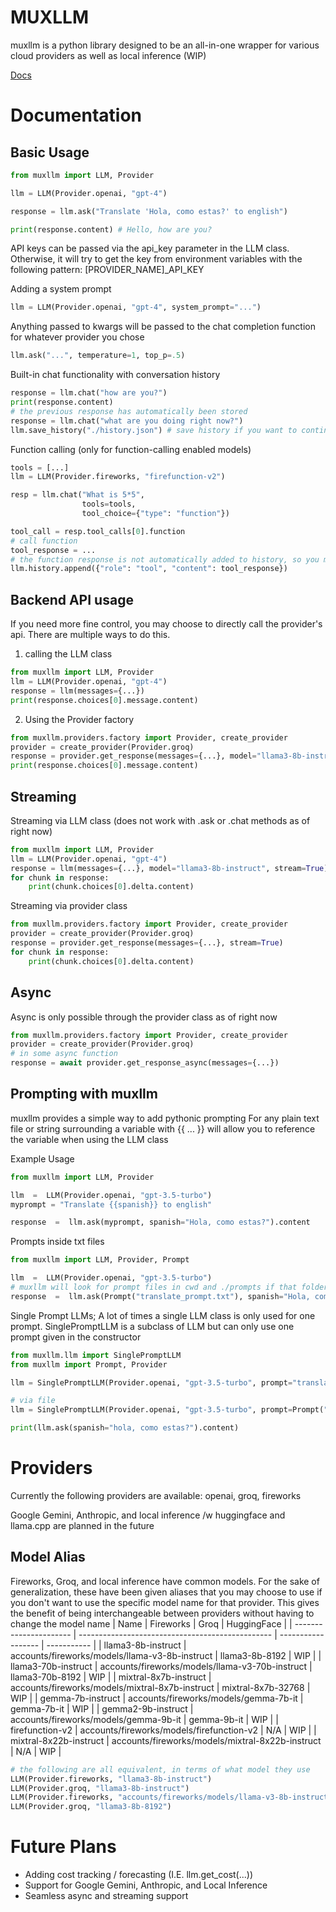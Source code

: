 
# MUXLLM

  

muxllm is a python library designed to be an all-in-one wrapper for various cloud providers as well as local inference (WIP)

  
  

[Docs](https://github.com/MannanB/MUXLLM)

# Documentation

  

Basic Usage
----
```python
from muxllm import LLM, Provider

llm = LLM(Provider.openai, "gpt-4")

response = llm.ask("Translate 'Hola, como estas?' to english")

print(response.content) # Hello, how are you?
```

API keys can be passed via the api_key parameter in the LLM class. Otherwise, it will try to get the key from environment variables with the following pattern: [PROVIDER_NAME]_API_KEY

Adding a system prompt
```python
llm = LLM(Provider.openai, "gpt-4", system_prompt="...")
```
Anything passed to kwargs will be passed to the chat completion function for whatever provider you chose
```python
llm.ask("...", temperature=1, top_p=.5)
```
Built-in chat functionality with conversation history
```python
response = llm.chat("how are you?")
print(response.content)
# the previous response has automatically been stored
response = llm.chat("what are you doing right now?") 
llm.save_history("./history.json") # save history if you want to continue conversation later
```
Function calling (only for function-calling enabled models)

```python
tools = [...]
llm = LLM(Provider.fireworks, "firefunction-v2")

resp = llm.chat("What is 5*5",
                tools=tools,
                tool_choice={"type": "function"})

tool_call = resp.tool_calls[0].function
# call function
tool_response = ...
# the function response is not automatically added to history, so you must manually add it if you want the llm to have the tool response in context
llm.history.append({"role": "tool", "content": tool_response})
```

Backend API usage
----
If you need more fine control, you may choose to directly call the provider's api. There are multiple ways to do this.
1. calling the LLM class
```python
from muxllm import LLM, Provider
llm = LLM(Provider.openai, "gpt-4")
response = llm(messages={...})
print(response.choices[0].message.content)
```
2. Using the Provider factory
```python
from muxllm.providers.factory import Provider, create_provider
provider = create_provider(Provider.groq)
response = provider.get_response(messages={...}, model="llama3-8b-instruct")
print(response.choices[0].message.content)
```
Streaming
----
Streaming via LLM class (does not work with .ask or .chat methods as of right now)
```python
from muxllm import LLM, Provider
llm = LLM(Provider.openai, "gpt-4")
response = llm(messages={...}, model="llama3-8b-instruct", stream=True)
for chunk in response:
    print(chunk.choices[0].delta.content)
```
Streaming via provider class
```python
from muxllm.providers.factory import Provider, create_provider
provider = create_provider(Provider.groq)
response = provider.get_response(messages={...}, stream=True)
for chunk in response:
    print(chunk.choices[0].delta.content)
```
Async
---
Async is only possible through the provider class as of right now
```python
from muxllm.providers.factory import Provider, create_provider
provider = create_provider(Provider.groq)
# in some async function
response = await provider.get_response_async(messages={...})
```
Prompting with muxllm
--
muxllm provides a simple way to add pythonic prompting
For any plain text file or string surrounding a variable with {{ ... }} will allow you to reference the variable when using the LLM class

Example Usage
```python
from muxllm import LLM, Provider

llm  =  LLM(Provider.openai, "gpt-3.5-turbo")
myprompt = "Translate {{spanish}} to english"

response  =  llm.ask(myprompt, spanish="Hola, como estas?").content
```
Prompts inside txt files
```python
from muxllm import LLM, Provider, Prompt

llm  =  LLM(Provider.openai, "gpt-3.5-turbo")
# muxllm will look for prompt files in cwd and ./prompts if that folder exists
response  =  llm.ask(Prompt("translate_prompt.txt"), spanish="Hola, como estas?").content
```

Single Prompt LLMs; A lot of times a single LLM class is only used for one prompt. SinglePromptLLM is a subclass of LLM but can only use one prompt given in the constructor
```python
from muxllm.llm import SinglePromptLLM
from muxllm import Prompt, Provider

llm = SinglePromptLLM(Provider.openai, "gpt-3.5-turbo", prompt="translate {{spanish}} to english")

# via file
llm = SinglePromptLLM(Provider.openai, "gpt-3.5-turbo", prompt=Prompt("translate_prompt.txt"))

print(llm.ask(spanish="hola, como estas?").content)
```

Providers
==
Currently the following providers are available: openai, groq, fireworks

Google Gemini, Anthropic, and local inference /w huggingface and llama.cpp are planned in the future

Model Alias
---
Fireworks, Groq, and local inference have common models. For the sake of generalization, these have been given aliases that you may choose to use if you don't want to use the specific model name for that provider. This gives the benefit of being interchangeable between providers without having to change the model name
| Name                   | Fireworks                                        | Groq               | HuggingFace |
| ---------------------- | ------------------------------------------------ | ------------------ | ----------- |
| llama3-8b-instruct     | accounts/fireworks/models/llama-v3-8b-instruct   | llama3-8b-8192     | WIP         |
| llama3-70b-instruct    | accounts/fireworks/models/llama-v3-70b-instruct  | llama3-70b-8192    | WIP         |
| mixtral-8x7b-instruct  | accounts/fireworks/models/mixtral-8x7b-instruct  | mixtral-8x7b-32768 | WIP         |
| gemma-7b-instruct      | accounts/fireworks/models/gemma-7b-it            | gemma-7b-it        | WIP         |
| gemma2-9b-instruct     | accounts/fireworks/models/gemma-9b-it            | gemma-9b-it        | WIP         |
| firefunction-v2        | accounts/fireworks/models/firefunction-v2        | N/A                | WIP         |
| mixtral-8x22b-instruct | accounts/fireworks/models/mixtral-8x22b-instruct | N/A                | WIP         |

```python
# the following are all equivalent, in terms of what model they use
LLM(Provider.fireworks, "llama3-8b-instruct")
LLM(Provider.groq, "llama3-8b-instruct")
LLM(Provider.fireworks, "accounts/fireworks/models/llama-v3-8b-instruct")
LLM(Provider.groq, "llama3-8b-8192")
```

Future Plans
===

* Adding cost tracking / forecasting (I.E. llm.get_cost(...))
* Support for Google Gemini, Anthropic, and Local Inference
* Seamless async and streaming support